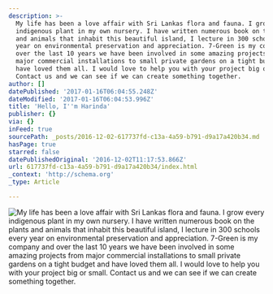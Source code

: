 ```yaml
---
description: >-
  My life has been a love affair with Sri Lankas flora and fauna. I grow every
  indigenous plant in my own nursery. I have written numerous book on the plants
  and animals that inhabit this beautiful island, I lecture in 300 schools every
  year on environmental preservation and appreciation. 7-Green is my company and
  over the last 10 years we have been involved in some amazing projects from
  major commercial installations to small private gardens on a tight budget and
  have loved them all. I would love to help you with your project big or small.
  Contact us and we can see if we can create something together. 
author: []
datePublished: '2017-01-16T06:04:55.248Z'
dateModified: '2017-01-16T06:04:53.996Z'
title: 'Hello, I''m Harinda'
publisher: {}
via: {}
inFeed: true
sourcePath: _posts/2016-12-02-617737fd-c13a-4a59-b791-d9a17a420b34.md
hasPage: true
starred: false
datePublishedOriginal: '2016-12-02T11:17:53.866Z'
url: 617737fd-c13a-4a59-b791-d9a17a420b34/index.html
_context: 'http://schema.org'
_type: Article

---
```

![My life has been a love affair with Sri Lankas flora and fauna. I grow every indigenous plant in my own nursery. I have written numerous book on the plants and animals that inhabit this beautiful island, I lecture in 300 schools every year on environmental preservation and appreciation. 7-Green is my company and over the last 10 years we have been involved in some amazing projects from major commercial installations to small private gardens on a tight budget and have loved them all. I would love to help you with your project big or small. Contact us and we can see if we can create something together. ](https://imgflo.herokuapp.com/graph/2b2431f8e7ba7b0/697da3d6efce18c13ae12fde4ee836ab/croprotate.jpg?cropheight=1715&cropwidth=3264&degrees=0&input=https%3A%2F%2Fthe-grid-user-content.s3-us-west-2.amazonaws.com%2Fd1f2bf87-f19a-4891-94f4-8d83981877f5.jpg&x=0&y=0)